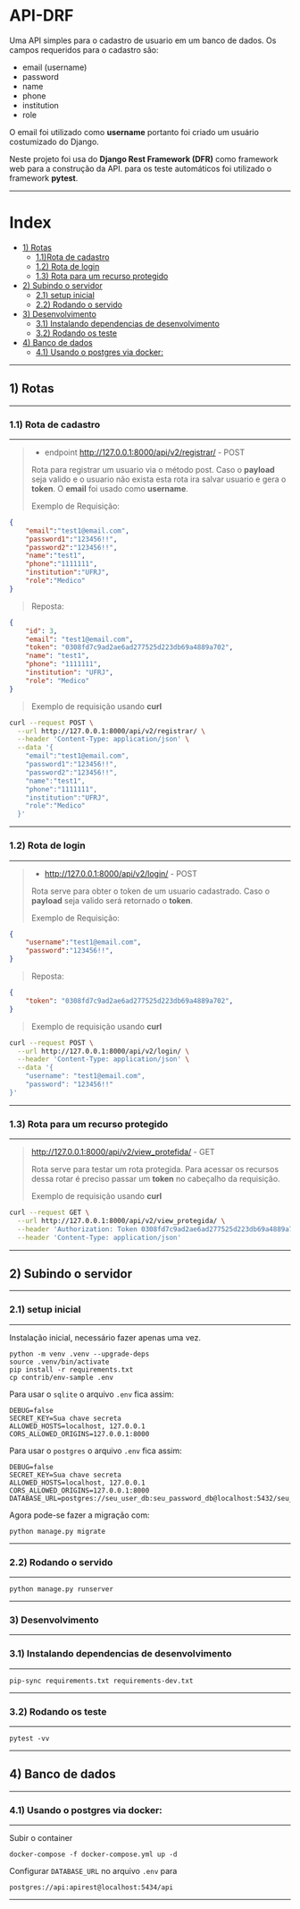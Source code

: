 # API-DRF

Uma API simples para o cadastro de usuario em um banco de dados. Os campos requeridos para o cadastro são:

* email (username)
* password
* name
* phone
* institution
* role

O email foi utilizado como **username** portanto foi criado um usuário costumizado do Django.

Neste projeto foi usa do **Django Rest Framework (DFR)** como framework web para a construção da API. para os teste automáticos foi utilizado o framework **pytest**.

---

# Index

  - [1) Rotas](#-1-rotas)
    - [1.1)Rota de cadastro](#-11rota-de-cadastro)
    - [1.2) Rota de login](#-12-rota-de-login)
    - [1.3) Rota para um recurso protegido](#-13-rota-para-um-recurso-protegido)
  - [2) Subindo o servidor](#-2-subindo-o-servidor)
    - [2.1) setup inicial](#-21-setup-inicial)
    - [2.2) Rodando o servido](#-22-rodando-o-servido)
  - [3) Desenvolvimento](#-3-desenvolvimento)
    - [3.1) Instalando dependencias de desenvolvimento](#-31-instalando-dependencias-de-desenvolvimento)
    - [3.2) Rodando os teste](#-32-rodando-os-teste)
  - [4) Banco de dados](#-4-banco-de-dados)
    - [4.1) Usando o postgres via docker:](#-41-usando-o-postgres-via-docker)

---

## 1) Rotas
---
### 1.1) Rota de cadastro

---

>* endpoint http://127.0.0.1:8000/api/v2/registrar/ - POST
>
> Rota para registrar um usuario via o método post. Caso o **payload** seja valido e o usuario não exista esta rota ira salvar usuario e gera o **token**. O **email** foi usado como **username**.
>
> Exemplo de Requisição:

```json
{
    "email":"test1@email.com",
    "password1":"123456!!",
    "password2":"123456!!",
    "name":"test1",
    "phone":"1111111",
    "institution":"UFRJ",
    "role":"Medico"
}
```

> Reposta:

```json
{
    "id": 3,
    "email": "test1@email.com",
    "token": "0308fd7c9ad2ae6ad277525d223db69a4889a702",
    "name": "test1",
    "phone": "1111111",
    "institution": "UFRJ",
    "role": "Medico"
}
```
> Exemplo de requisição usando **curl**

```bash
curl --request POST \
  --url http://127.0.0.1:8000/api/v2/registrar/ \
  --header 'Content-Type: application/json' \
  --data '{
    "email":"test1@email.com",
    "password1":"123456!!",
    "password2":"123456!!",
    "name":"test1",
    "phone":"1111111",
    "institution":"UFRJ",
    "role":"Medico"
  }'
```

---


### 1.2) Rota de login

---

> * http://127.0.0.1:8000/api/v2/login/ - POST
>
> Rota serve para obter o token de um usuario cadastrado. Caso o **payload** seja valido será retornado o **token**.
>
> Exemplo de Requisição:

```json
{
    "username":"test1@email.com",
    "password":"123456!!",
}
```

> Reposta:

```json
{
    "token": "0308fd7c9ad2ae6ad277525d223db69a4889a702",
}
```

> Exemplo de requisição usando **curl**

```bash
curl --request POST \
  --url http://127.0.0.1:8000/api/v2/login/ \
  --header 'Content-Type: application/json' \
  --data '{
	"username": "test1@email.com",
	"password": "123456!!"
}'
```

---


### 1.3) Rota para um recurso protegido

---

>  http://127.0.0.1:8000/api/v2/view_protefida/ - GET
>
> Rota serve para testar um rota protegida. Para acessar os recursos dessa rotar é preciso passar um **token** no cabeçalho da requisição.
>
> Exemplo de requisição usando **curl**

```bash
curl --request GET \
  --url http://127.0.0.1:8000/api/v2/view_protegida/ \
  --header 'Authorization: Token 0308fd7c9ad2ae6ad277525d223db69a4889a702' \
  --header 'Content-Type: application/json'
```

---

## 2) Subindo o servidor
---

### 2.1) setup inicial
---
Instalação inicial, necessário fazer apenas uma vez.

```console
python -m venv .venv --upgrade-deps
source .venv/bin/activate
pip install -r requirements.txt
cp contrib/env-sample .env
```

Para usar o `sqlite` o arquivo `.env` fica assim:

```
DEBUG=false
SECRET_KEY=Sua chave secreta
ALLOWED_HOSTS=localhost, 127.0.0.1
CORS_ALLOWED_ORIGINS=127.0.0.1:8000
```

Para usar o `postgres` o arquivo `.env` fica assim:

```
DEBUG=false
SECRET_KEY=Sua chave secreta
ALLOWED_HOSTS=localhost, 127.0.0.1
CORS_ALLOWED_ORIGINS=127.0.0.1:8000
DATABASE_URL=postgres://seu_user_db:seu_password_db@localhost:5432/seu_db
```

Agora pode-se fazer a migração com:

```
python manage.py migrate
```

---

### 2.2) Rodando o servido

---

```console
python manage.py runserver
```

---

### 3) Desenvolvimento

---

### 3.1) Instalando dependencias de desenvolvimento

---

```console
pip-sync requirements.txt requirements-dev.txt
```

---

### 3.2) Rodando os teste

---

```console
pytest -vv
```

---

## 4) Banco de dados

---

### 4.1) Usando o postgres via docker:

---

Subir o container

```consolse
docker-compose -f docker-compose.yml up -d
```

Configurar `DATABASE_URL` no arquivo `.env` para

```
postgres://api:apirest@localhost:5434/api
```
---